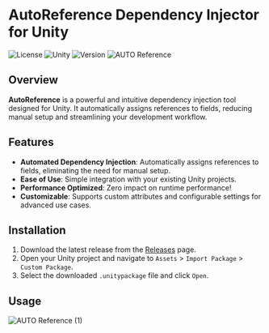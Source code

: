 # AutoReference Dependency Injector for Unity

![License](https://img.shields.io/badge/License-MIT-blue.svg)
![Unity](https://img.shields.io/badge/Unity-2020.3%2B-green.svg)
![Version](https://img.shields.io/badge/Version-1.0.0-brightgreen.svg)
![AUTO Reference](https://github.com/user-attachments/assets/041292aa-8b58-4950-9c08-0dc2517b99b4)


## Overview

**AutoReference** is a powerful and intuitive dependency injection tool designed for Unity. It automatically assigns references to fields, reducing manual setup and streamlining your development workflow.

## Features

- **Automated Dependency Injection**: Automatically assigns references to fields, eliminating the need for manual setup.
- **Ease of Use**: Simple integration with your existing Unity projects.
- **Performance Optimized**: Zero impact on runtime performance!
- **Customizable**: Supports custom attributes and configurable settings for advanced use cases.

## Installation

1. Download the latest release from the [Releases](https://github.com/Baran-Arslan/AutoReference/releases/tag/v0.0.0) page.
2. Open your Unity project and navigate to `Assets` > `Import Package` > `Custom Package`.
3. Select the downloaded `.unitypackage` file and click `Open`.


## Usage
![AUTO Reference (1)](https://github.com/user-attachments/assets/5b748748-9c2b-483b-84cd-6a30dada67d8)
